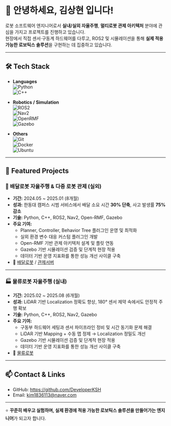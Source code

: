 # 👋 안녕하세요, **김상현** 입니다!

로봇 소프트웨어 엔지니어로서 **실내/실외 자율주행**, **멀티로봇 관제 아키텍처** 분야에 관심을 가지고 프로젝트를 진행하고 있습니다.  
현장에서 직접 센서·구동계 하드웨어를 다루고, ROS2 및 시뮬레이션을 통해 **실제 적용 가능한 로보틱스 솔루션**을 구현하는 데 집중하고 있습니다.  

---

## 🛠 Tech Stack

- **Languages**  
  ![Python](https://img.shields.io/badge/Python-3776AB?style=flat&logo=python&logoColor=white)  
  ![C++](https://img.shields.io/badge/C++-00599C?style=flat&logo=c%2B%2B&logoColor=white)

- **Robotics / Simulation**  
  ![ROS2](https://img.shields.io/badge/ROS2-Foxglove?style=flat&logo=ros&logoColor=white)  
  ![Nav2](https://img.shields.io/badge/Nav2-00BFFF?style=flat)  
  ![OpenRMF](https://img.shields.io/badge/Open--RMF-22314E?style=flat)  
  ![Gazebo](https://img.shields.io/badge/Gazebo-orange?style=flat)

- **Others**  
  ![Git](https://img.shields.io/badge/Git-F05032?style=flat&logo=git&logoColor=white)  
  ![Docker](https://img.shields.io/badge/Docker-2496ED?style=flat&logo=docker&logoColor=white)  
  ![Ubuntu](https://img.shields.io/badge/Ubuntu-E95420?style=flat&logo=ubuntu&logoColor=white)  

---

## 📌 Featured Projects

### 🚚 배달로봇 자율주행 & 다중 로봇 관제 (실외)
- **기간:** 2024.05 ~ 2025.01 (8개월)  
- **성과:** 한동대 캠퍼스 시범 서비스에서 배달 소요 시간 **30% 단축**, 사고 발생률 **75% 감소**  
- **기술:** Python, C++, ROS2, Nav2, Open-RMF, Gazebo  
- **주요 기여:**  
  - Planner, Controller, Behavior Tree 플러그인 운영 및 최적화  
  - 실외 환경 변수 대응 커스텀 플러그인 개발  
  - Open-RMF 기반 관제 아키텍처 설계 및 플릿 연동
  - Gazebo 기반 시뮬레이션 검증 및 단계적 현장 적용
  - 데이터 기반 운영 지표화를 통한 성능 개선 사이클 구축
- 🔗 [배달로봇](https://https://github.com/DeveloperKSH/Open-RMF_DeliveryRobot) / [관제서버](https://github.com/DeveloperKSH/Open-RMF_Server)

---

### 🏭 물류로봇 자율주행 (실내)
- **기간:** 2025.02 ~ 2025.08 (6개월)  
- **성과:** LiDAR 기반 Localization 정확도 향상, 180° 센서 제약 속에서도 안정적 주행 확보  
- **기술:** Python, C++, ROS2, Nav2, Gazebo  
- **주요 기여:**  
  - 구동부 하드웨어 세팅과 센서 파이프라인 정비 및 시간 동기화 문제 해결
  - LiDAR 기반 Mapping + 수동 맵 정제 → Localization 정밀도 개선  
  - Gazebo 기반 시뮬레이션 검증 및 단계적 현장 적용
  - 데이터 기반 운영 지표화를 통한 성능 개선 사이클 구축
- 🔗 [물류로봇](https://github.com/DeveloperKSH/Indoor_LogisticsRobot)

---

## 📫 Contact & Links

- GitHub: https://github.com/DeveloperKSH
- Email: kim1836113@naver.com

---

⭐️ **꾸준히 배우고 실험하며, 실제 환경에 적용 가능한 로보틱스 솔루션을 만들어가는 엔지니어**가 되고자 합니다.
